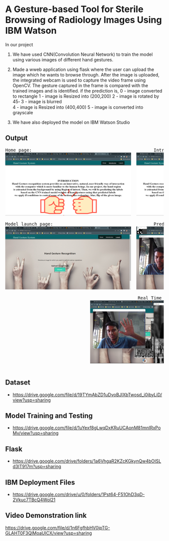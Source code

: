 # A Gesture-based Tool for Sterile Browsing of Radiology Images Using IBM Watson

In our project 
1. We have used CNN(Convolution Neural Network) to train the model using various images of different hand gestures.
2. Made a wweb application using flask where the user can upload the image which he wants to browse through. After the image is uploaded, the integrated webcam 
   is used to capture the video frame using OpenCV. The gesture captured in the frame is compared with the trained images and is identified.
if the prediction is,
0 - image converted to rectangle
1 - image is Resized into (200,200)
2 - image is rotated by 45॰ 
3 - image is blurred  
4 - image is Resized into (400,400) 
5 - image is converted into grayscale

3. We have also deployed the model on IBM Watson Studio

## Output
<pre>
Home page:                                              Introduction page:
<img src="https://github.com/DarshGupta1910/Images/blob/main/Intro.png"  width="400" height="200" />  <img src="https://github.com/DarshGupta1910/Images/blob/main/Intro.png" width="400" height="200" />

Model launch page:                                      Predicting results using Random Image:
<img src="https://github.com/DarshGupta1910/Images/blob/main/launch.png" width="400" height="200" />  <img src="https://github.com/DarshGupta1910/Images/blob/main/output1.png" width="400" height="200" />

                                                  Real Time Example:
                                <img src="https://github.com/DarshGupta1910/Images/blob/main/output2.png" width="400" height="200" />

</pre>
## Dataset 
- https://drive.google.com/file/d/19TYmAbZD1uDvoBJlXbTwosd_i0ibyLiD/view?usp=sharing

## Model Training and Testing
- https://drive.google.com/file/d/1uYexf8gLwqDxKRuUCAonM81mnIRxPoMv/view?usp=sharing

## Flask
- https://drive.google.com/drive/folders/1a6VhgaR2KZcKGkynQw4bOISLd3IT917m?usp=sharing


## IBM Deployment Files
- https://drive.google.com/drive/u/0/folders/1Pst64-F51OhD3qD-2Vkuc7TBcQ4WoI21

## Video Demonstration link
https://drive.google.com/file/d/1n6FgfhbHV0jpTG-GLAHT0F3QlMoaUICX/view?usp=sharing

